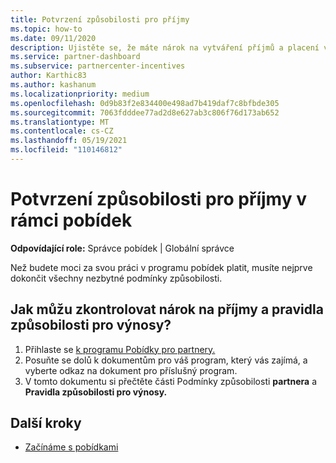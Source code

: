```yaml
---
title: Potvrzení způsobilosti pro příjmy
ms.topic: how-to
ms.date: 09/11/2020
description: Ujistěte se, že máte nárok na vytváření příjmů a placení v programu pobídek. Zkontrolujte nárok na příjmy a pravidla výnosů v Partnerské centrum.
ms.service: partner-dashboard
ms.subservice: partnercenter-incentives
author: Karthic83
ms.author: kashanum
ms.localizationpriority: medium
ms.openlocfilehash: 0d9b83f2e834400e498ad7b419daf7c8bfbde305
ms.sourcegitcommit: 7063fdddee77ad2d8e627ab3c806f76d173ab652
ms.translationtype: MT
ms.contentlocale: cs-CZ
ms.lasthandoff: 05/19/2021
ms.locfileid: "110146812"
---
```

# <a name="confirm-your-incentives-earnings-eligibility"></a>Potvrzení způsobilosti pro příjmy v rámci pobídek

**Odpovídající role:** Správce pobídek | Globální správce

Než budete moci za svou práci v programu pobídek platit, musíte nejprve dokončit všechny nezbytné podmínky způsobilosti.

## <a name="how-do-i-check-my-earning-eligibility-and-revenue-rules"></a>Jak můžu zkontrolovat nárok na příjmy a pravidla způsobilosti pro výnosy?

1. Přihlaste se [k programu Pobídky pro partnery.](https://partner.microsoft.com/membership/partner-incentives)
2. Posuňte se dolů k dokumentům pro váš program, který vás zajímá, a vyberte odkaz na dokument pro příslušný program.
3. V tomto dokumentu si přečtěte části Podmínky způsobilosti **partnera** a **Pravidla způsobilosti pro výnosy.**

## <a name="next-steps"></a>Další kroky

- [Začínáme s pobídkami](incentives-get-started-intro.md)
